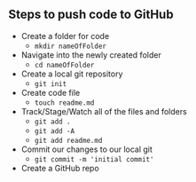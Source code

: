 ## Steps to push code to GitHub
* Create a folder for code
    * `mkdir nameOfFolder`
* Navigate into the newly created folder
    * `cd nameOfFolder`
* Create a local git repository
    * `git init`
* Create code file
    * `touch readme.md`
* Track/Stage/Watch all of the files and folders
    * `git add .`
    * `git add -A`
    * `git add readme.md`
* Commit our changes to our local git
    * `git commit -m 'initial commit'`
* Create a GitHub repo